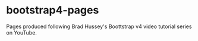# bootstrap4-pages
Pages produced following Brad Hussey's Boottstrap v4 video tutorial series on YouTube.
